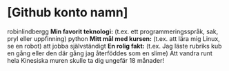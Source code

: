 # [Github konto namn]
robinlindbergg
**Min favorit teknologi:** (t.ex. ett programmeringsspråk, sak, pryl eller uppfinning)
python
**Mitt mål med kursen:** (t.ex. att lära mig Linux, se en robot)
att jobba självständigt
**En rolig fakt:** (t.ex. Jag läste rubriks kub en gång eller den där gång jag återföddes som en slime)
Att vandra runt hela Kinesiska muren skulle ta dig ungefär 18 månader!
